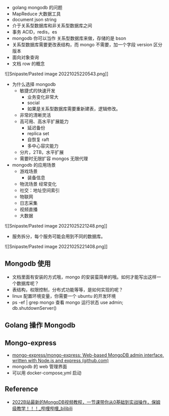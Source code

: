 - golang mongodb 的问题
- MapReduce 大数据工具
- document json string
- 介于关系型数据库和非关系型数据库之间
- 事务 ACID，redis，es
- mongodb 你可以当作 关系型数据库来做，存储的是 bson
- 关系型数据库需要更改表结构，而 mongo 不需要，加一个字段 version 区分版本
- 面向对象查询
- 文档 row 的概念

![[Snipaste/Pasted image 20221025220543.png]]

- 为什么选择 mongodb
	- 敏捷式的快速开发
		- 业务变化非常大
		- social
		- 如果是关系型数据库需要重新建表，逻辑修改。
	- 非常的清晰灵活
	- 高可用、高水平扩展能力
		- 延迟备份
		- replica set
		- 自恢复 raft
		- 多中心容灾能力
	- 分片，2TB，水平扩展
	- 需要时无限扩容 mongos 无限代理
- mongodb 的应用场景
	- 游戏场景
		- 装备信息
	- 物流场景 经常变化
	- 社交：地址空间索引
	- 物联网
	- 日志采集
	- 视频直播
	- 大数据

![[Snipaste/Pasted image 20221025221248.png]]

- 服务拆分，每个服务可能会用到不同的数据库。

![[Snipaste/Pasted image 20221025221408.png]]

## Mongodb 使用

- 文档里面有安装的方式哦，mongo 的安装蛮简单的哦。如何才能写出这样一个数据库呢？
- 表结构，权限控制，分布式功能等等，是如何实现的呢？
- linux 配置环境变量，你需要一个 ubuntu 的开发环境
- ps -ef | grep mongo 查看 mongo 运行状态 use admin; db.shutdownServer()

## Golang 操作 Mongodb

## Mongo-express

- [mongo-express/mongo-express: Web-based MongoDB admin interface, written with Node.js and express (github.com)](https://github.com/mongo-express/mongo-express)
- mongodb 的 web 管理界面
- 可以用 docker-compose,yml 启动

## Reference

- [2022B站最新的MongoDB视频教程，一节课带你从0基础到实战操作，保姆级教学！！！_哔哩哔哩_bilibili](https://www.bilibili.com/video/BV1CS4y1e7Pb/?spm_id_from=333.337.search-card.all.click&vd_source=25509bb582bc4a25d86d871d5cdffca3)

